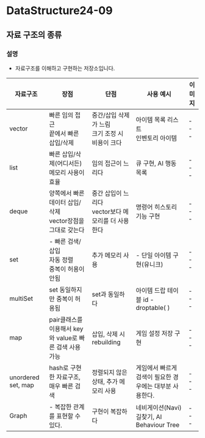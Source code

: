 # DataStructure24-09

## 자료 구조의 종류

### 설명
- 자료구조를 이해하고 구현하는 저장소입니다.

|자료구조| 장점 | 단점 |  사용 예시 | 이미지 |
|--------| ------|------|--------------------| -----|
|vector | 빠른 임의 접근<br> 끝에서 빠른 삽입/삭제 | 중간/삽입 삭제가 느림 <br> 크기 조정 시 비용이 크다 | 아이템 목록 리스트 <br> 인벤토리 아이템 | --- |
|list   | 빠른 삽입/삭제(어디서든) <br> 메모리 사용이 효율 | 임의 접근이 느리다 | 큐 구현, AI 행동 목록 |   --- |
|deque | 양쪽에서 빠른 데이터 삽입/삭제 <br> vector장점을 그대로 갖는다 | 중간 삽입이 느리다 <br> vector보다 메모리를 더 사용한다 | 명령어 히스토리 기능 구현 | --- | 
| set | - 빠른 검색/삽입 <br> 자동 정렬 <br> 중복이 허용이 안됨 | 추가 메모리 사용 | - 단일 아이템 구현(유니크) | --- |
|multiSet | set 동일하지만 중복이 허용됨 | set과 동일하다 | 아이템 드랍 테이블 id - droptable( ) | --- |
|map| pair클래스를 이용해서 key와 value로 빠른 검색 사용 가능 | 삽입, 삭제 시 rebuilding | 게임 설정 저장 구현 | --- |
|unordered set, map | hash로 구현한 자료구조, 매우 빠른 검색 | 정렬되지 않은 상태, 추가 메모리 사용 | 게임에서 빠르게 검색이 필요한 경우에는 대부분 사용한다. | ---| 
|Graph | - 복잡한 관계를 표현할 수 있다. | 구현이 복잡하다 | 네비게이션(Navi) 길찾기, AI Behaviour Tree | --- | 
